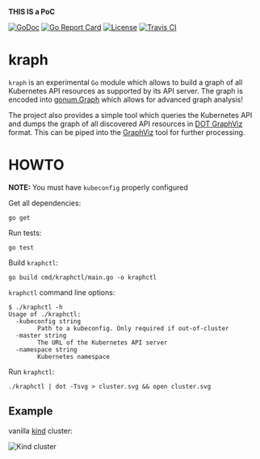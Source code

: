 **THIS IS a PoC**

[![GoDoc](https://godoc.org/github.com/milosgajdos83/kraph?status.svg)](https://godoc.org/github.com/milosgajdos83/kraph)
[![Go Report Card](https://goreportcard.com/badge/milosgajdos83/kraph)](https://goreportcard.com/report/github.com/milosgajdos83/kraph)
[![License](https://img.shields.io/:license-apache-blue.svg)](https://opensource.org/licenses/Apache-2.0)
[![Travis CI](https://travis-ci.org/milosgajdos83/kraph.svg?branch=master)](https://travis-ci.org/milosgajdos83/kraph)

# kraph

`kraph` is an experimental `Go` module which allows to build a graph of all Kubernetes API resources as supported by its API server. The graph is encoded into [gonum.Graph](https://godoc.org/gonum.org/v1/gonum/graph) which allows for advanced graph analysis!

The project also provides a simple tool which queries the Kubernetes API and dumps the graph of all discovered API resources in [DOT GraphViz](https://graphviz.gitlab.io/_pages/doc/info/lang.html) format. This can be piped into the [GraphViz](https://www.graphviz.org/) tool for further processing.

# HOWTO

**NOTE:** You must have `kubeconfig` properly configured

Get all dependencies:
```shell
go get
```

Run tests:
```shell
go test
```

Build `kraphctl`:
```shell
go build cmd/kraphctl/main.go -o kraphctl
```

`kraphctl` command line options:
```shell
$ ./kraphctl -h
Usage of ./kraphctl:
  -kubeconfig string
    	Path to a kubeconfig. Only required if out-of-cluster
  -master string
    	The URL of the Kubernetes API server
  -namespace string
    	Kubernetes namespace
```

Run `kraphctl`:
```shell
./kraphctl | dot -Tsvg > cluster.svg && open cluster.svg
```

## Example

vanilla [kind](https://kind.sigs.k8s.io/) cluster:

![Kind cluster](examples/kind.svg)

